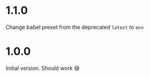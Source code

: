 # 1.1.0
Change babel preset from the deprecated `latest` to `env`

# 1.0.0
Initial version. Should work :sweat_smile: